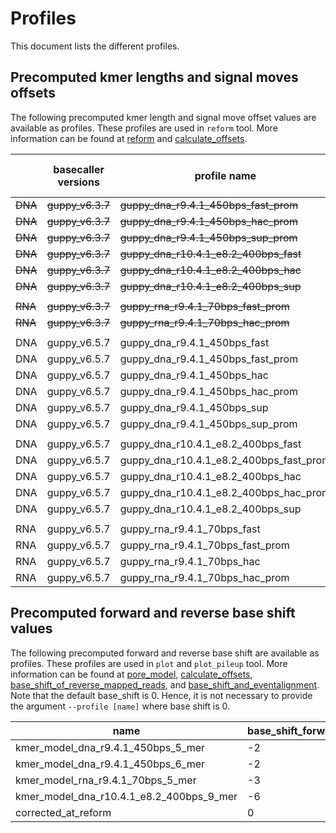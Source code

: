 # Profiles

This document lists the different profiles.

## Precomputed kmer lengths and signal moves offsets
The following precomputed kmer length and signal move offset values are available as profiles.
These profiles are used in `reform` tool. More information can be found at [reform](reform.md) and [calculate_offsets](calculate_offsets.md).

|         | basecaller versions | profile name                            | kmer length | sig move offset |
|---------|---------------------|-----------------------------------------|-------------|-----------------|
| ~~DNA~~ | ~~guppy_v6.3.7~~    | ~~guppy_dna_r9.4.1_450bps_fast_prom~~   | ~~3~~       | ~~2~~           |
| ~~DNA~~ | ~~guppy_v6.3.7~~    | ~~guppy_dna_r9.4.1_450bps_hac_prom~~    | ~~3~~       | ~~2~~           |
| ~~DNA~~ | ~~guppy_v6.3.7~~    | ~~guppy_dna_r9.4.1_450bps_sup_prom~~    | ~~4~~       | ~~3~~           |
| ~~DNA~~ | ~~guppy_v6.3.7~~    | ~~guppy_dna_r10.4.1_e8.2_400bps_fast~~  | ~~1~~       | ~~0~~           |
| ~~DNA~~ | ~~guppy_v6.3.7~~    | ~~guppy_dna_r10.4.1_e8.2_400bps_hac~~   | ~~1~~       | ~~0~~           |
| ~~DNA~~ | ~~guppy_v6.3.7~~    | ~~guppy_dna_r10.4.1_e8.2_400bps_sup~~   | ~~1~~       | ~~0~~           |
|         |                     |                                         |             |                 |
| ~~RNA~~ | ~~guppy_v6.3.7~~    | ~~guppy_rna_r9.4.1_70bps_fast_prom~~    | ~~1~~       | ~~0~~           |
| ~~RNA~~ | ~~guppy_v6.3.7~~    | ~~guppy_rna_r9.4.1_70bps_hac_prom~~     | ~~1~~       | ~~0~~           |
|         |                     |                                         |             |                 |
| DNA     | guppy_v6.5.7        | guppy_dna_r9.4.1_450bps_fast            | 3           | 2               |
| DNA     | guppy_v6.5.7        | guppy_dna_r9.4.1_450bps_fast_prom       | 3           | 2               |
| DNA     | guppy_v6.5.7        | guppy_dna_r9.4.1_450bps_hac             | 3           | 2               |
| DNA     | guppy_v6.5.7        | guppy_dna_r9.4.1_450bps_hac_prom        | 3           | 2               |
| DNA     | guppy_v6.5.7        | guppy_dna_r9.4.1_450bps_sup             | 4           | 3               |
| DNA     | guppy_v6.5.7        | guppy_dna_r9.4.1_450bps_sup_prom        | 4           | 3               |
|         |                     |                                         |             |                 |
| DNA     | guppy_v6.5.7        | guppy_dna_r10.4.1_e8.2_400bps_fast      | 2           | 1               |
| DNA     | guppy_v6.5.7        | guppy_dna_r10.4.1_e8.2_400bps_fast_prom | 2           | 1               |
| DNA     | guppy_v6.5.7        | guppy_dna_r10.4.1_e8.2_400bps_hac       | 2           | 1               |
| DNA     | guppy_v6.5.7        | guppy_dna_r10.4.1_e8.2_400bps_hac_prom  | 2           | 1               |
| DNA     | guppy_v6.5.7        | guppy_dna_r10.4.1_e8.2_400bps_sup       | 2           | 1               |
|         |                     |                                         |             |                 |
| RNA     | guppy_v6.5.7        | guppy_rna_r9.4.1_70bps_fast             | 1           | 0               |
| RNA     | guppy_v6.5.7        | guppy_rna_r9.4.1_70bps_fast_prom        | 1           | 0               |
| RNA     | guppy_v6.5.7        | guppy_rna_r9.4.1_70bps_hac              | 1           | 0               |
| RNA     | guppy_v6.5.7        | guppy_rna_r9.4.1_70bps_hac_prom         | 1           | 0               |

## Precomputed forward and reverse base shift values
The following precomputed forward and reverse base shift are available as profiles.
These profiles are used in `plot` and `plot_pileup` tool. More information can be found at [pore_model](pore_model.md), [calculate_offsets](calculate_offsets.md), [base_shift_of_reverse_mapped_reads](base_shift_of_reverse_mapped_reads.md), and [base_shift_and_eventalignment](base_shift_and_eventalignment.md).
Note that the default base_shift is 0. Hence, it is not necessary to provide the argument `--profile [name]` where base shift is 0. 

| name                                     | base_shift_forward | base_shift_reverse |
|------------------------------------------|--------------------|--------------------|
| kmer_model_dna_r9.4.1_450bps_5_mer       |         -2         |         -2         |
| kmer_model_dna_r9.4.1_450bps_6_mer       |         -2         |         -3         |
| kmer_model_rna_r9.4.1_70bps_5_mer        |         -3         |         -1         |
| kmer_model_dna_r10.4.1_e8.2_400bps_9_mer |         -6         |         -2         |
| corrected_at_reform                      |          0         |          0         |

